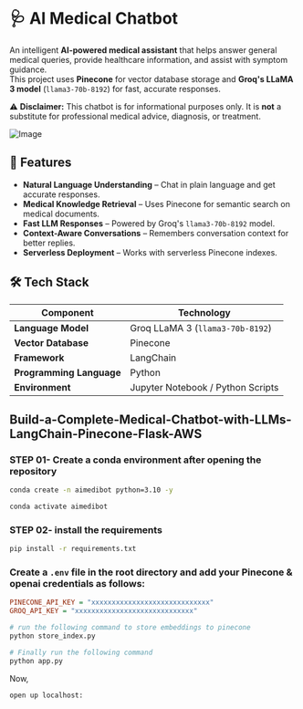 # 🩺 AI Medical Chatbot

An intelligent **AI-powered medical assistant** that helps answer general medical queries, provide healthcare information, and assist with symptom guidance.  
This project uses **Pinecone** for vector database storage and **Groq's LLaMA 3 model** (`llama3-70b-8192`) for fast, accurate responses.

⚠️ **Disclaimer:** This chatbot is for informational purposes only. It is **not** a substitute for professional medical advice, diagnosis, or treatment.

![Image](https://github.com/user-attachments/assets/3180a1c6-2a67-464f-ad21-3f1eef7e9682)

## 📌 Features

- **Natural Language Understanding** – Chat in plain language and get accurate responses.
- **Medical Knowledge Retrieval** – Uses Pinecone for semantic search on medical documents.
- **Fast LLM Responses** – Powered by Groq's `llama3-70b-8192` model.
- **Context-Aware Conversations** – Remembers conversation context for better replies.
- **Serverless Deployment** – Works with serverless Pinecone indexes.

## 🛠 Tech Stack

| Component              | Technology |
|------------------------|------------|
| **Language Model**     | Groq LLaMA 3 (`llama3-70b-8192`) |
| **Vector Database**    | Pinecone |
| **Framework**          | LangChain |
| **Programming Language** | Python |
| **Environment**        | Jupyter Notebook / Python Scripts |


## Build-a-Complete-Medical-Chatbot-with-LLMs-LangChain-Pinecone-Flask-AWS

### STEP 01- Create a conda environment after opening the repository

```bash
conda create -n aimedibot python=3.10 -y
```

```bash
conda activate aimedibot
```


### STEP 02- install the requirements
```bash
pip install -r requirements.txt
```
### Create a `.env` file in the root directory and add your Pinecone & openai credentials as follows:

```ini
PINECONE_API_KEY = "xxxxxxxxxxxxxxxxxxxxxxxxxxxxx"
GROQ_API_KEY = "xxxxxxxxxxxxxxxxxxxxxxxxxxxxx"
```

```bash
# run the following command to store embeddings to pinecone
python store_index.py
```

```bash
# Finally run the following command
python app.py
```

Now,
```bash
open up localhost:
```



